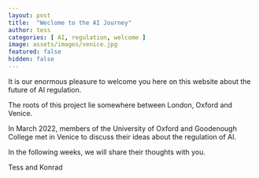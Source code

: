 ```yaml
---
layout: post
title:  "Weclome to the AI Journey"
author: tess
categories: [ AI, regulation, welcome ]
image: assets/images/venice.jpg
featured: false
hidden: false
---
```


It is our enormous pleasure to welcome you here on this website about the future of AI regulation.

The roots of this project lie somewhere between London, Oxford and Venice.

In March 2022, members of the University of Oxford and Goodenough College met in Venice to discuss their ideas about the regulation of AI.

In the following weeks, we will share their thoughts with you.

Tess and Konrad
